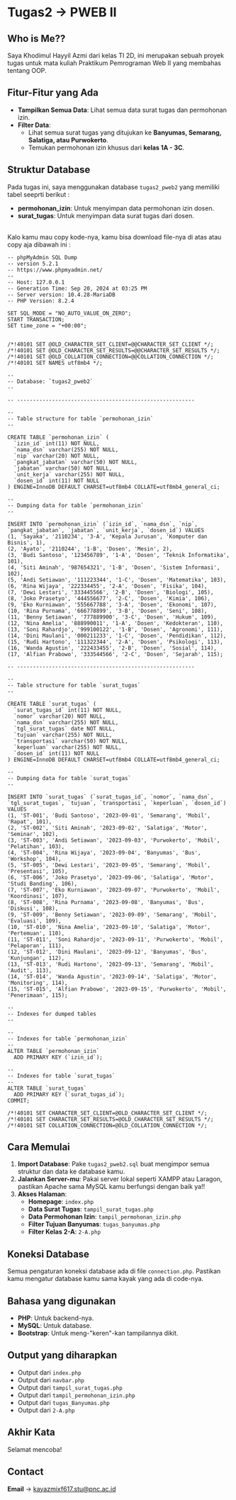 # Tugas2 -> PWEB II

## Who is Me??
Saya Khodimul Hayyil Azmi dari kelas TI 2D, ini merupakan sebuah proyek tugas untuk mata kuliah Praktikum Pemrograman Web II yang membahas tentang OOP.

## Fitur-Fitur yang Ada
- **Tampilkan Semua Data**: Lihat semua data surat tugas dan permohonan izin.
- **Filter Data**:
  - Lihat semua surat tugas yang ditujukan ke **Banyumas, Semarang, Salatiga, atau Purwokerto**.
  - Temukan permohonan izin khusus dari **kelas 1A - 3C**.

## Struktur Database
Pada tugas ini, saya menggunakan database `tugas2_pweb2` yang memiliki tabel seeprti berikut : 
- **permohonan_izin**: Untuk menyimpan data permohonan izin dosen.
- **surat_tugas**: Untuk menyimpan data surat tugas dari dosen.
<br>
Kalo kamu mau copy kode-nya, kamu bisa download file-nya di atas atau copy aja dibawah ini :

```mysql
-- phpMyAdmin SQL Dump
-- version 5.2.1
-- https://www.phpmyadmin.net/
--
-- Host: 127.0.0.1
-- Generation Time: Sep 20, 2024 at 03:25 PM
-- Server version: 10.4.28-MariaDB
-- PHP Version: 8.2.4

SET SQL_MODE = "NO_AUTO_VALUE_ON_ZERO";
START TRANSACTION;
SET time_zone = "+00:00";


/*!40101 SET @OLD_CHARACTER_SET_CLIENT=@@CHARACTER_SET_CLIENT */;
/*!40101 SET @OLD_CHARACTER_SET_RESULTS=@@CHARACTER_SET_RESULTS */;
/*!40101 SET @OLD_COLLATION_CONNECTION=@@COLLATION_CONNECTION */;
/*!40101 SET NAMES utf8mb4 */;

--
-- Database: `tugas2_pweb2`
--

-- --------------------------------------------------------

--
-- Table structure for table `permohonan_izin`
--

CREATE TABLE `permohonan_izin` (
  `izin_id` int(11) NOT NULL,
  `nama_dsn` varchar(255) NOT NULL,
  `nip` varchar(20) NOT NULL,
  `pangkat_jabatan` varchar(50) NOT NULL,
  `jabatan` varchar(50) NOT NULL,
  `unit_kerja` varchar(255) NOT NULL,
  `dosen_id` int(11) NOT NULL
) ENGINE=InnoDB DEFAULT CHARSET=utf8mb4 COLLATE=utf8mb4_general_ci;

--
-- Dumping data for table `permohonan_izin`
--

INSERT INTO `permohonan_izin` (`izin_id`, `nama_dsn`, `nip`, `pangkat_jabatan`, `jabatan`, `unit_kerja`, `dosen_id`) VALUES
(1, 'Sayaka', '2110234', '3-A', 'Kepala Jurusan', 'Komputer dan Bisnis', 1),
(2, 'Ayato', '2110244', '1-B', 'Dosen', 'Mesin', 2),
(3, 'Budi Santoso', '123456789', '1-A', 'Dosen', 'Teknik Informatika', 101),
(4, 'Siti Aminah', '987654321', '1-B', 'Dosen', 'Sistem Informasi', 102),
(5, 'Andi Setiawan', '111223344', '1-C', 'Dosen', 'Matematika', 103),
(6, 'Rina Wijaya', '222334455', '2-A', 'Dosen', 'Fisika', 104),
(7, 'Dewi Lestari', '333445566', '2-B', 'Dosen', 'Biologi', 105),
(8, 'Joko Prasetyo', '444556677', '2-C', 'Dosen', 'Kimia', 106),
(9, 'Eko Kurniawan', '555667788', '3-A', 'Dosen', 'Ekonomi', 107),
(10, 'Rina Purnama', '666778899', '3-B', 'Dosen', 'Seni', 108),
(11, 'Benny Setiawan', '777889900', '3-C', 'Dosen', 'Hukum', 109),
(12, 'Nina Amelia', '888990011', '1-A', 'Dosen', 'Kedokteran', 110),
(13, 'Soni Rahardjo', '999100122', '1-B', 'Dosen', 'Agronomi', 111),
(14, 'Dini Maulani', '000211233', '1-C', 'Dosen', 'Pendidikan', 112),
(15, 'Rudi Hartono', '111322344', '2-A', 'Dosen', 'Psikologi', 113),
(16, 'Wanda Agustin', '222433455', '2-B', 'Dosen', 'Sosial', 114),
(17, 'Alfian Prabowo', '333544566', '2-C', 'Dosen', 'Sejarah', 115);

-- --------------------------------------------------------

--
-- Table structure for table `surat_tugas`
--

CREATE TABLE `surat_tugas` (
  `surat_tugas_id` int(11) NOT NULL,
  `nomor` varchar(20) NOT NULL,
  `nama_dsn` varchar(255) NOT NULL,
  `tgl_surat_tugas` date NOT NULL,
  `tujuan` varchar(255) NOT NULL,
  `transportasi` varchar(50) NOT NULL,
  `keperluan` varchar(255) NOT NULL,
  `dosen_id` int(11) NOT NULL
) ENGINE=InnoDB DEFAULT CHARSET=utf8mb4 COLLATE=utf8mb4_general_ci;

--
-- Dumping data for table `surat_tugas`
--

INSERT INTO `surat_tugas` (`surat_tugas_id`, `nomor`, `nama_dsn`, `tgl_surat_tugas`, `tujuan`, `transportasi`, `keperluan`, `dosen_id`) VALUES
(1, 'ST-001', 'Budi Santoso', '2023-09-01', 'Semarang', 'Mobil', 'Rapat', 101),
(2, 'ST-002', 'Siti Aminah', '2023-09-02', 'Salatiga', 'Motor', 'Seminar', 102),
(3, 'ST-003', 'Andi Setiawan', '2023-09-03', 'Purwokerto', 'Mobil', 'Pelatihan', 103),
(4, 'ST-004', 'Rina Wijaya', '2023-09-04', 'Banyumas', 'Bus', 'Workshop', 104),
(5, 'ST-005', 'Dewi Lestari', '2023-09-05', 'Semarang', 'Mobil', 'Presentasi', 105),
(6, 'ST-006', 'Joko Prasetyo', '2023-09-06', 'Salatiga', 'Motor', 'Studi Banding', 106),
(7, 'ST-007', 'Eko Kurniawan', '2023-09-07', 'Purwokerto', 'Mobil', 'Koordinasi', 107),
(8, 'ST-008', 'Rina Purnama', '2023-09-08', 'Banyumas', 'Bus', 'Diskusi', 108),
(9, 'ST-009', 'Benny Setiawan', '2023-09-09', 'Semarang', 'Mobil', 'Evaluasi', 109),
(10, 'ST-010', 'Nina Amelia', '2023-09-10', 'Salatiga', 'Motor', 'Pertemuan', 110),
(11, 'ST-011', 'Soni Rahardjo', '2023-09-11', 'Purwokerto', 'Mobil', 'Pelaporan', 111),
(12, 'ST-012', 'Dini Maulani', '2023-09-12', 'Banyumas', 'Bus', 'Kunjungan', 112),
(13, 'ST-013', 'Rudi Hartono', '2023-09-13', 'Semarang', 'Mobil', 'Audit', 113),
(14, 'ST-014', 'Wanda Agustin', '2023-09-14', 'Salatiga', 'Motor', 'Monitoring', 114),
(15, 'ST-015', 'Alfian Prabowo', '2023-09-15', 'Purwokerto', 'Mobil', 'Penerimaan', 115);

--
-- Indexes for dumped tables
--

--
-- Indexes for table `permohonan_izin`
--
ALTER TABLE `permohonan_izin`
  ADD PRIMARY KEY (`izin_id`);

--
-- Indexes for table `surat_tugas`
--
ALTER TABLE `surat_tugas`
  ADD PRIMARY KEY (`surat_tugas_id`);
COMMIT;

/*!40101 SET CHARACTER_SET_CLIENT=@OLD_CHARACTER_SET_CLIENT */;
/*!40101 SET CHARACTER_SET_RESULTS=@OLD_CHARACTER_SET_RESULTS */;
/*!40101 SET COLLATION_CONNECTION=@OLD_COLLATION_CONNECTION */;
```

## Cara Memulai
1. **Import Database**: Pake `tugas2_pweb2.sql` buat mengimpor semua struktur dan data ke database kamu.
2. **Jalankan Server-mu**: Pakai server lokal seperti XAMPP atau Laragon, pastikan Apache sama MySQL kamu berfungsi dengan baik ya!!
3. **Akses Halaman**:
   - **Homepage**: `index.php`
   - **Data Surat Tugas**: `tampil_surat_tugas.php`
   - **Data Permohonan Izin**: `tampil_permohonan_izin.php`
   - **Filter Tujuan Banyumas**: `tugas_banyumas.php`
   - **Filter Kelas 2-A**: `2-A.php`

## Koneksi Database
Semua pengaturan koneksi database ada di file `connection.php`. Pastikan kamu mengatur database kamu sama kayak yang ada di code-nya.

## Bahasa yang digunakan
- **PHP**: Untuk backend-nya.
- **MySQL**: Untuk database.
- **Bootstrap**: Untuk meng-"keren"-kan tampilannya dikit.

## Output yang diharapkan 
- Output dari `index.php`
- Output dari `navbar.php`
- Output dari `tampil_surat_tugas.php`
- Output dari `tampil_permohonan_izin.php`
- Output dari `tugas_Banyumas.php`
- Output dari `2-A.php`

## Akhir Kata

Selamat mencoba!

## Contact 
**Email** -> kayazmixf617.stu@pnc.ac.id
